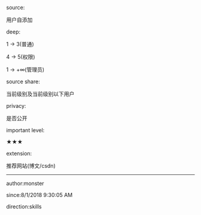
source:

 用户自添加

deep:
 
 1 -> 3(普通)

 4 -> 5(权限)

 1 -> +∞(管理员)

source share:

 当前级别及当前级别以下用户

privacy:
 
 是否公开

important level:
 
 ★★★

extension:
 
 推荐网站(博文/csdn)

----------
author:monster

since:8/1/2018 9:30:05 AM 

direction:skills
